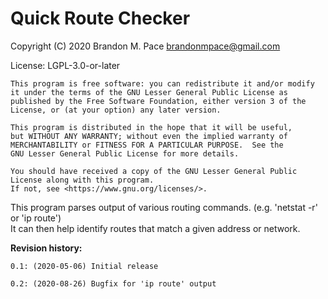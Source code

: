 # Quick Route Checker

Copyright (C) 2020 Brandon M. Pace <brandonmpace@gmail.com>

License: LGPL-3.0-or-later

    This program is free software: you can redistribute it and/or modify
    it under the terms of the GNU Lesser General Public License as
    published by the Free Software Foundation, either version 3 of the
    License, or (at your option) any later version.

    This program is distributed in the hope that it will be useful,
    but WITHOUT ANY WARRANTY; without even the implied warranty of
    MERCHANTABILITY or FITNESS FOR A PARTICULAR PURPOSE.  See the
    GNU Lesser General Public License for more details.

    You should have received a copy of the GNU Lesser General Public
    License along with this program.
    If not, see <https://www.gnu.org/licenses/>.


This program parses output of various routing commands. (e.g. 'netstat -r' or 'ip route')  
It can then help identify routes that match a given address or network.

**Revision history:**

    0.1: (2020-05-06) Initial release

    0.2: (2020-08-26) Bugfix for 'ip route' output
